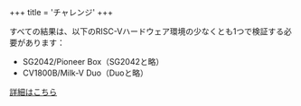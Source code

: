 +++
title = 'チャレンジ'
+++

すべての結果は、以下のRISC-Vハードウェア環境の少なくとも1つで検証する必要があります：

- SG2042/Pioneer Box（SG2042と略）
- CV1800B/Milk-V Duo（Duoと略）

[詳細はこちら](../introduction/)
